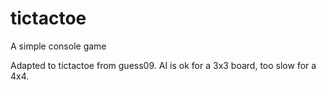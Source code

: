 # tictactoe

A simple console game

Adapted to tictactoe from guess09.
AI is ok for a 3x3 board, too slow for a 4x4.
